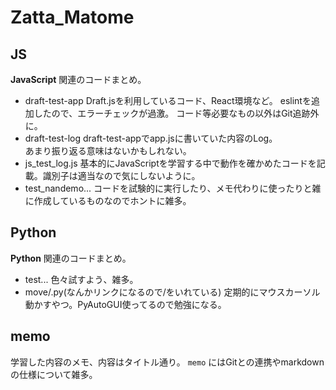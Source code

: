 # Zatta_Matome

## JS
**JavaScript** 関連のコードまとめ。

 - draft-test-app
    Draft.jsを利用しているコード、React環境など。
    eslintを追加したので、エラーチェックが過激。
    コード等必要なもの以外はGit追跡外に。
 - draft-test-log
    draft-test-appでapp.jsに書いていた内容のLog。  
    あまり振り返る意味はないかもしれない。
 - js_test_log.js
    基本的にJavaScriptを学習する中で動作を確かめたコードを記載。識別子は適当なので気にしないように。
 - test_nandemo...
    コードを試験的に実行したり、メモ代わりに使ったりと雑に作成しているものなのでホントに雑多。

## Python
**Python** 関連のコードまとめ。

 - test...
    色々試すよう、雑多。
 - move/.py(なんかリンクになるので/をいれている)
    定期的にマウスカーソル動かすやつ。PyAutoGUI使ってるので勉強になる。

## memo
学習した内容のメモ、内容はタイトル通り。
`memo` にはGitとの連携やmarkdownの仕様について雑多。
